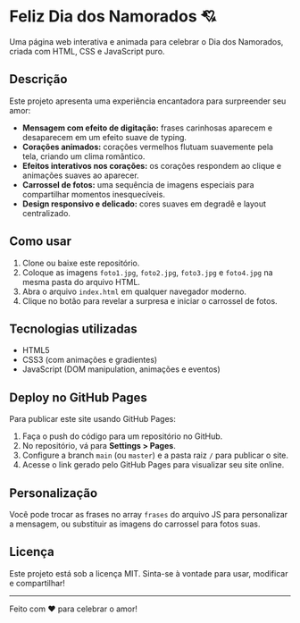 # Feliz Dia dos Namorados 💘

Uma página web interativa e animada para celebrar o Dia dos Namorados, criada com HTML, CSS e JavaScript puro.

## Descrição

Este projeto apresenta uma experiência encantadora para surpreender seu amor:

- **Mensagem com efeito de digitação:** frases carinhosas aparecem e desaparecem em um efeito suave de typing.
- **Corações animados:** corações vermelhos flutuam suavemente pela tela, criando um clima romântico.
- **Efeitos interativos nos corações:** os corações respondem ao clique e animações suaves ao aparecer.
- **Carrossel de fotos:** uma sequência de imagens especiais para compartilhar momentos inesquecíveis.
- **Design responsivo e delicado:** cores suaves em degradê e layout centralizado.

## Como usar

1. Clone ou baixe este repositório.
2. Coloque as imagens `foto1.jpg`, `foto2.jpg`, `foto3.jpg` e `foto4.jpg` na mesma pasta do arquivo HTML.
3. Abra o arquivo `index.html` em qualquer navegador moderno.
4. Clique no botão para revelar a surpresa e iniciar o carrossel de fotos.

## Tecnologias utilizadas

- HTML5
- CSS3 (com animações e gradientes)
- JavaScript (DOM manipulation, animações e eventos)

## Deploy no GitHub Pages

Para publicar este site usando GitHub Pages:

1. Faça o push do código para um repositório no GitHub.
2. No repositório, vá para **Settings > Pages**.
3. Configure a branch `main` (ou `master`) e a pasta raiz `/` para publicar o site.
4. Acesse o link gerado pelo GitHub Pages para visualizar seu site online.

## Personalização

Você pode trocar as frases no array `frases` do arquivo JS para personalizar a mensagem, ou substituir as imagens do carrossel para fotos suas.

## Licença

Este projeto está sob a licença MIT. Sinta-se à vontade para usar, modificar e compartilhar!

---

Feito com ❤️ para celebrar o amor!
